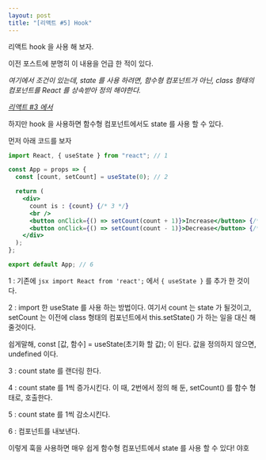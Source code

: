 ```yaml
---
layout: post
title: "[리액트 #5] Hook"
---
```


리액트 hook 을 사용 해 보자.

이전 포스트에 분명히 이 내용을 언급 한 적이 있다.

_여기에서 조건이 있는데, state 를 사용 하려면, 함수형 컴포넌트가 아닌, class 형태의 컴포넌트를 React 를 상속받아 정의 해야한다._

[_리액트 #3 에서_](/3-react/)

하지만 hook 을 사용하면 함수형 컴포넌트에서도 state 를 사용 할 수 있다.

먼저 아래 코드를 보자

```jsx
import React, { useState } from "react"; // 1

const App = props => {
  const [count, setCount] = useState(0); // 2

  return (
    <div>
      count is : {count} {/* 3 */}
      <br />
      <button onClick={() => setCount(count + 1)}>Increase</button> {/* 4 */}
      <button onClick={() => setCount(count - 1)}>Decrease</button> {/* 5 */}
    </div>
  );
};

export default App; // 6
```

1 : 기존에 `jsx import React from 'react';` 에서 `{ useState }` 를 추가 한 것이다.

2 : import 한 useState 를 사용 하는 방법이다. 여기서 count 는 state 가 될것이고, setCount 는 이전에 class 형태의 컴포넌트에서 this.setState() 가 하는 일을 대신 해줄것이다.

쉽게말해, const [값, 함수] = useState(초기화 할 값); 이 된다. 값을 정의하지 않으면, undefined 이다.

3 : count state 를 랜더링 한다.

4 : count state 를 1씩 증가시킨다. 이 때, 2번에서 정의 해 둔, setCount() 를 함수 형태로, 호출한다.

5 : count state 를 1씩 감소시킨다.

6 : 컴포넌트를 내보낸다.

이렇게 훅을 사용하면 매우 쉽게 함수형 컴포넌트에서 state 를 사용 할 수 있다! 야호
